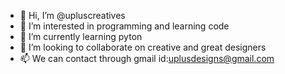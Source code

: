 - 👋 Hi, I’m @upluscreatives
- 👀 I’m interested in programming and learning code
- 🌱 I’m currently learning pyton
- 💞️ I’m looking to collaborate on creative and great designers
- 📫 We can contact through gmail id:uplusdesigns@gmail.com

<!---
upluscreatives/upluscreatives is a ✨ special ✨ repository because its `README.md` (this file) appears on your GitHub profile.
You can click the Preview link to take a look at your changes.
--->
